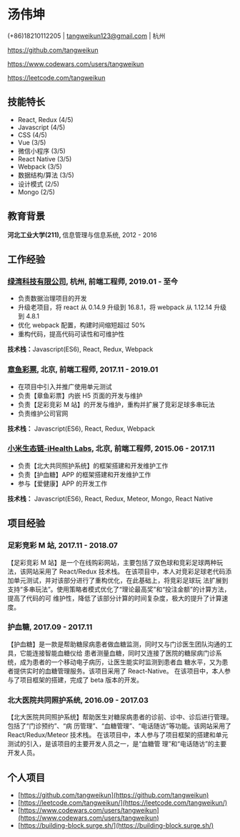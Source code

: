 # 汤伟坤

(+86)18210112205 | tangweikun123@gmail.com | 杭州

https://github.com/tangweikun

https://www.codewars.com/users/tangweikun

https://leetcode.com/tangweikun

## 技能特长

- React, Redux (4/5)
- Javascript (4/5)
- CSS (4/5)
- Vue (3/5)
- 微信小程序 (3/5)
- React Native (3/5)
- Webpack (3/5)
- 数据结构/算法 (3/5)
- 设计模式 (2/5)
- Mongo (2/5)

## 教育背景

<b>河北工业大学(211), </b>信息管理与信息系统, 2012 - 2016

## 工作经验

### <b>[绿湾科技有限公司](http://www.lvwan.com), </b>杭州, 前端工程师, 2019.01 - 至今

- 负责数据治理项目的开发
- 升级老项目，将 react 从 0.14.9 升级到 16.8.1，将 webpack 从 1.12.14 升级到 4.8.1
- 优化 webpack 配置，构建时间缩短超过 50%
- 重构代码，提高代码可读性和可维护性

<b>技术栈：</b>Javascript(ES6), React, Redux, Webpack

### <b>[章鱼彩票](https://cms.8win.com/news), </b>北京, 前端工程师, 2017.11 - 2019.01

- 在项目中引入并推广使用单元测试
- 负责【章鱼彩票】内嵌 H5 页面的开发与维护
- 负责【足彩竞彩 M 站】的开发与维护，重构并扩展了竞彩足球多串玩法
- 负责维护公司官网

<b>技术栈：</b> Javascript(ES6), React, Redux, Webpack

### <b>[小米生态链-iHealth Labs](https://ihealthlabs.com), </b>北京, 前端工程师, 2015.06 - 2017.11

- 负责【北大共同照护系统】的框架搭建和开发维护工作
- 负责【护血糖】APP 的框架搭建和开发维护工作
- 参与【爱健康】APP 的开发工作

<b>技术栈：</b> Javascript(ES6), React, Redux, Meteor, Mongo, React Native

## 项目经验

### <b>足彩竞彩 M 站, </b>2017.11 - 2018.07

【足彩竞彩 M 站】是一个在线购彩网站，主要包括了双色球和竞彩足球两种玩法，该网站采用了 React/Redux 技术栈。
在该项目中，本人对竞彩足球老代码添加单元测试，并对该部分进行了重构优化，在此基础上，将竞彩足球玩
法扩展到支持“多串玩法”。使用策略者模式优化了“理论最高奖”和“投注金额”的计算方法，提高了代码的可
维护性，降低了该部分计算的时间复杂度，极大的提升了计算速度。

### <b>护血糖, </b>2017.09 - 2017.11

【护血糖】是一款是帮助糖尿病患者做血糖监测，同时又与门诊医生团队沟通的工具，它能连接智能血糖仪给
患者测量血糖，同时又连接了医院的糖尿病门诊系统，成为患者的一个移动电子病历，让医生能实时监测到患者血
糖水平，又为患者提供实时的血糖管理服务。该项目采用了 React-Native。
在该项目中，本人参与了项目框架的搭建，完成了 beta 版本的开发。

### <b>北大医院共同照护系统, </b>2016.09 - 2017.03

【北大医院共同照护系统】帮助医生对糖尿病患者的诊前、诊中、诊后进行管理。包括了“门诊预约”、“病
历管理”、“血糖管理”、“电话随访”等功能。该网站采用了 React/Redux/Meteor 技术栈。
在该项目中，本人参与了项目框架的搭建和单元测试的引入，是该项目的主要开发人员之一，是“血糖管
理”和“电话随访”的主要开发人员。

## 个人项目

- [https://github.com/tangweikun](https://github.com/tangweikun)
- [https://leetcode.com/tangweikun/](https://leetcode.com/tangweikun/)
- [https://www.codewars.com/users/tangweikun](https://www.codewars.com/users/tangweikun)
- [https://building-block.surge.sh/](https://building-block.surge.sh/)
